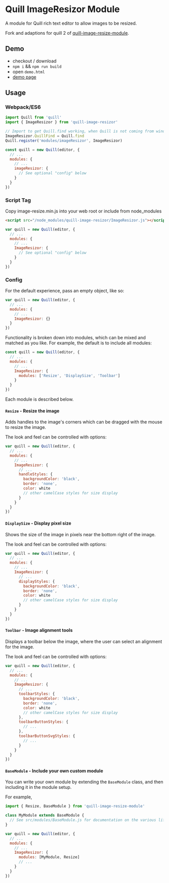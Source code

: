 # Quill ImageResizor Module

A module for Quill rich text editor to allow images to be resized.

Fork and adaptions for quill 2 of [quill-image-resize-module](https://github.com/kensnyder/quill-image-resize-module).

## Demo

- checkout / download
- `npm i` && `npm run build`
- open `demo.html`
- [demo page](https://killercodemonkey.github.io/quill-image-resizor/demo.html)

## Usage

### Webpack/ES6

```javascript
import Quill from 'quill'
import { ImageResizor } from 'quill-image-resizor'

// Import to get Quill.find working, when Quill is not coming from window.Quill!
ImageResizor.QuillFind = Quill.find
Quill.register('modules/imageResizor', ImageResizor)

const quill = new Quill(editor, {
  // ...
  modules: {
    // ...
    imageResizor: {
      // See optional "config" below
    }
  }
})
```

### Script Tag

Copy image-resize.min.js into your web root or include from node_modules

```html
<script src="/node_modules/quill-image-resizor/ImageResizor.js"></script>
```

```javascript
var quill = new Quill(editor, {
  // ...
  modules: {
    // ...
    ImageResizor: {
      // See optional "config" below
    }
  }
})
```

### Config

For the default experience, pass an empty object, like so:

```javascript
var quill = new Quill(editor, {
  // ...
  modules: {
    // ...
    ImageResizor: {}
  }
})
```

Functionality is broken down into modules, which can be mixed and matched as you like. For example,
the default is to include all modules:

```javascript
const quill = new Quill(editor, {
  // ...
  modules: {
    // ...
    ImageResizor: {
      modules: ['Resize', 'DisplaySize', 'Toolbar']
    }
  }
})
```

Each module is described below.

#### `Resize` - Resize the image

Adds handles to the image's corners which can be dragged with the mouse to resize the image.

The look and feel can be controlled with options:

```javascript
var quill = new Quill(editor, {
  // ...
  modules: {
    // ...
    ImageResizor: {
      // ...
      handleStyles: {
        backgroundColor: 'black',
        border: 'none',
        color: white
        // other camelCase styles for size display
      }
    }
  }
})
```

#### `DisplaySize` - Display pixel size

Shows the size of the image in pixels near the bottom right of the image.

The look and feel can be controlled with options:

```javascript
var quill = new Quill(editor, {
  // ...
  modules: {
    // ...
    ImageResizor: {
      // ...
      displayStyles: {
        backgroundColor: 'black',
        border: 'none',
        color: white
        // other camelCase styles for size display
      }
    }
  }
})
```

#### `Toolbar` - Image alignment tools

Displays a toolbar below the image, where the user can select an alignment for the image.

The look and feel can be controlled with options:

```javascript
var quill = new Quill(editor, {
  // ...
  modules: {
    // ...
    ImageResizor: {
      // ...
      toolbarStyles: {
        backgroundColor: 'black',
        border: 'none',
        color: white
        // other camelCase styles for size display
      },
      toolbarButtonStyles: {
        // ...
      },
      toolbarButtonSvgStyles: {
        // ...
      }
    }
  }
})
```

#### `BaseModule` - Include your own custom module

You can write your own module by extending the `BaseModule` class, and then including it in
the module setup.

For example,

```javascript
import { Resize, BaseModule } from 'quill-image-resize-module'

class MyModule extends BaseModule {
  // See src/modules/BaseModule.js for documentation on the various lifecycle callbacks
}

var quill = new Quill(editor, {
  // ...
  modules: {
    // ...
    ImageResizor: {
      modules: [MyModule, Resize]
      // ...
    }
  }
})
```

